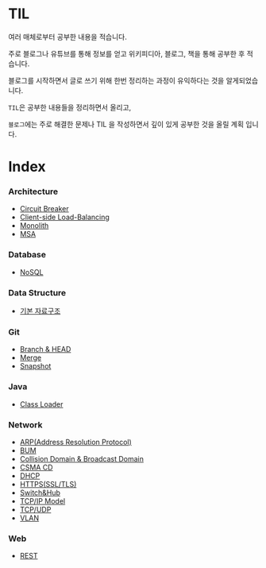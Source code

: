# TIL

여러 매체로부터 공부한 내용을 적습니다. 

주로 블로그나 유튜브를 통해 정보를 얻고 위키피디아, 블로그, 책을 통해 공부한 후 적습니다. 

블로그를 시작하면서 글로 쓰기 위해 한번 정리하는 과정이 유익하다는 것을 알게되었습니다.

`TIL`은 공부한 내용들을 정리하면서 올리고,

`블로그`에는 주로 해결한 문제나 TIL 을 작성하면서 깊이 있게 공부한 것을 올릴 계획 입니다.

# Index

### Architecture
- [Circuit Breaker](architecture/Circuit_Breaker.md)
- [Client-side Load-Balancing](architecture/Client-side_Load-Balancing.md)
- [Monolith](architecture/Monolith.md)
- [MSA](architecture/MSA.md)
### Database
- [NoSQL](database/NoSQL.md)
### Data Structure
- [기본 자료구조](data_structure/기본_자료구조.md)
### Git
- [Branch & HEAD](git/Branch_&_HEAD.md)
- [Merge](git/Merge.md)
- [Snapshot](git/Snapshot.md)
### Java
- [Class Loader](java/Class_Loader.md)
### Network
- [ARP(Address Resolution Protocol)](network/ARP(Address_Resolution_Protocol).md)
- [BUM](network/BUM.md)
- [Collision Domain & Broadcast Domain](network/Collision_Domain_&_Broadcast_Domain.md)
- [CSMA CD](network/CSMA_CD.md)
- [DHCP](network/DHCP.md)
- [HTTPS(SSL/TLS)](network/HTTPS(SSL$TLS).md)
- [Switch&Hub](network/Switch&Hub.md)
- [TCP/IP Model](network/TCP$IP_Model.md)
- [TCP/UDP](network/TCP$UDP.md)
- [VLAN](network/VLAN.md)
### Web
- [REST](web/REST.md)
